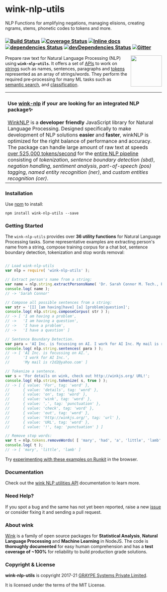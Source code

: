 
# wink-nlp-utils

NLP Functions for amplifying negations, managing elisions, creating ngrams, stems, phonetic codes to tokens and more.

### [![Build Status](https://api.travis-ci.org/winkjs/wink-nlp-utils.svg?branch=master)](https://travis-ci.org/winkjs/wink-nlp-utils) [![Coverage Status](https://coveralls.io/repos/github/winkjs/wink-nlp-utils/badge.svg?branch=master)](https://coveralls.io/github/winkjs/wink-nlp-utils?branch=master) [![Inline docs](http://inch-ci.org/github/winkjs/wink-nlp-utils.svg?branch=master)](http://inch-ci.org/github/winkjs/wink-nlp-utils) [![dependencies Status](https://david-dm.org/winkjs/wink-nlp-utils/status.svg)](https://david-dm.org/winkjs/wink-nlp-utils) [![devDependencies Status](https://david-dm.org/winkjs/wink-nlp-utils/dev-status.svg)](https://david-dm.org/winkjs/wink-nlp-utils?type=dev) [![Gitter](https://img.shields.io/gitter/room/nwjs/nw.js.svg)](https://gitter.im/winkjs/Lobby)

[<img align="right" src="https://decisively.github.io/wink-logos/logo-title.png" width="100px" >](http://wink.org.in/)

Prepare raw text for Natural Language Processing (NLP) using **`wink-nlp-utils`**. It offers a set of [APIs](http://wink.org.in/wink-nlp-utils/) to work on [strings](http://wink.org.in/wink-nlp-utils/#string) such as names, sentences, paragraphs and [tokens](http://wink.org.in/wink-nlp-utils/#tokens) represented as an array of strings/words. They perform the required pre-processing for many ML tasks such as [semantic search](https://www.npmjs.com/package/wink-bm25-text-search), and [classification](https://www.npmjs.com/package/wink-naive-bayes-text-classifier).

<table><tr><td>
    <h4>Use <a href="https://github.com/winkjs/wink-nlp">wink-nlp</a> if your are looking for an integrated NLP package✨</h4>
    <a href="https://github.com/winkjs/wink-nlp">WinkNLP</a> is a <b>developer friendly</b> JavaScript library for Natural Language Processing. Designed specifically to make development of NLP solutions <b>easier</b> and <b>faster</b>, winkNLP is optimized for the right balance of performance and accuracy. The package can handle large amount of raw text at speeds <a href="https://github.com/winkjs/wink-nlp#speed--accuracy">over 525,000 tokens/second</a> for the <a href="https://winkjs.org/wink-nlp/processing-pipeline.html">entire NLP pipeline</a> consisting of <i>tokenization</i>, <i>sentence boundary detection (sbd)</i>, <i>negation handling</i>, <i>sentiment analysis</i>, <i>part-of-speech (pos) tagging</i>, <i>named entity recognition (ner)</i>, and <i>custom entities recognition (cer)</i>.
</td></tr></table>

### Installation
Use [npm](https://www.npmjs.com/package/wink-nlp-utils) to install:
```
npm install wink-nlp-utils --save
```


### Getting Started
The `wink-nlp-utils` provides over **36 utility functions** for Natural Language Processing tasks. Some representative examples are extracting person's name from a string, compose training corpus for a chat bot, sentence boundary detection, tokenization and stop words removal:
```javascript

// Load wink-nlp-utils
var nlp = require( 'wink-nlp-utils' );

// Extract person's name from a string:
var name = nlp.string.extractPersonsName( 'Dr. Sarah Connor M. Tech., PhD. - AI' );
console.log( name );
// -> 'Sarah Connor'

// Compose all possible sentences from a string:
var str = '[I] [am having|have] [a] [problem|question]';
console.log( nlp.string.composeCorpus( str ) );
// -> [ 'I am having a problem',
// ->   'I am having a question',
// ->   'I have a problem',
// ->   'I have a question' ]

// Sentence Boundary Detection.
var para = 'AI Inc. is focussing on AI. I work for AI Inc. My mail is r2d2@yahoo.com';
console.log( nlp.string.sentences( para ) );
// -> [ 'AI Inc. is focussing on AI.',
//      'I work for AI Inc.',
//      'My mail is r2d2@yahoo.com' ]

// Tokenize a sentence.
var s = 'For details on wink, check out http://winkjs.org/ URL!';
console.log( nlp.string.tokenize( s, true ) );
// -> [ { value: 'For', tag: 'word' },
//      { value: 'details', tag: 'word' },
//      { value: 'on', tag: 'word' },
//      { value: 'wink', tag: 'word' },
//      { value: ',', tag: 'punctuation' },
//      { value: 'check', tag: 'word' },
//      { value: 'out', tag: 'word' },
//      { value: 'http://winkjs.org/', tag: 'url' },
//      { value: 'URL', tag: 'word' },
//      { value: '!', tag: 'punctuation' } ]

// Remove stop words:
var t = nlp.tokens.removeWords( [ 'mary', 'had', 'a', 'little', 'lamb' ] );
console.log( t );
// -> [ 'mary', 'little', 'lamb' ]

```

Try [experimenting with these examples on Runkit](https://npm.runkit.com/wink-nlp-utils) in the browser.

### Documentation
Check out the [wink NLP utilities API](http://winkjs.org/wink-nlp-utils/) documentation to learn more.

### Need Help?
If you spot a bug and the same has not yet been reported, raise a new [issue](https://github.com/winkjs/wink-nlp-utils/issues) or consider fixing it and sending a pull request.

### About wink
[Wink](http://winkjs.org/) is a family of open source packages for **Statistical Analysis**, **Natural Language Processing** and **Machine Learning** in NodeJS. The code is **thoroughly documented** for easy human comprehension and has a **test coverage of ~100%** for reliability to build production grade solutions.


### Copyright & License
**wink-nlp-utils** is copyright 2017-21 [GRAYPE Systems Private Limited](http://graype.in/).

It is licensed under the terms of the MIT License.
